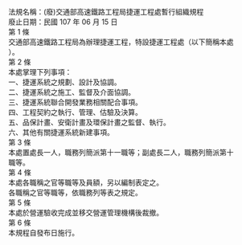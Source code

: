 法規名稱：(廢)交通部高速鐵路工程局捷運工程處暫行組織規程  
廢止日期：民國 107 年 06 月 15 日  
第 1 條  
交通部高速鐵路工程局為辦理捷運工程，特設捷運工程處（以下簡稱本處  
）。  
第 2 條  
本處掌理下列事項：  
一、捷運系統之規劃、設計及協調。  
二、捷運系統之施工、監督及介面協調。  
三、捷運系統聯合開發業務相關配合事項。  
四、工程契約之執行、管理、估驗及決算。  
五、品保計畫、安衛計畫及環保計畫之監督、執行。  
六、其他有關捷運系統新建事項。  
第 3 條  
本處置處長一人，職務列簡派第十一職等；副處長二人，職務列簡派第十  
職等。  
第 4 條  
本處各職稱之官等職等及員額，另以編制表定之。  
各職稱之官等職等，依職務列等表之規定。  
第 5 條  
本處於營運驗收完成並移交營運管理機構後裁撤。  
第 6 條  
本規程自發布日施行。  


